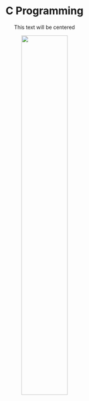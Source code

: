  <h1 align="center"><strong class="fancy-text">C Programming</strong></h1>
  <p align="center">This text will be centered</p>
<p align="center">
  <img src="https://github.com/salimizel/alx-low_level_programming/blob/master/unnamed.png" width="50%">
</p>
